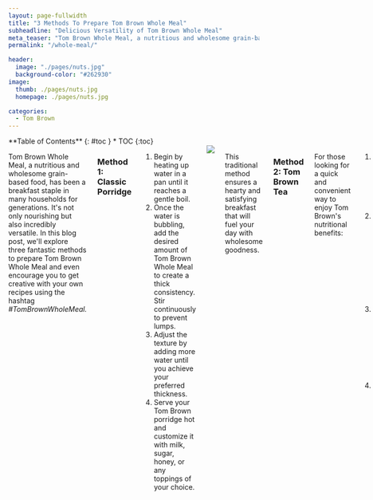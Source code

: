```yaml
---
layout: page-fullwidth
title: "3 Methods To Prepare Tom Brown Whole Meal"
subheadline: "Delicious Versatility of Tom Brown Whole Meal"
meta_teaser: "Tom Brown Whole Meal, a nutritious and wholesome grain-based food, has been a breakfast staple in many households for generations. It's not only nourishing but also incredibly versatile. In this blog post, we'll explore three fantastic methods to prepare Tom Brown Whole Meal and even encourage you to get creative with your own recipes using the hashtag #TomBrownWholeMeal."
permalink: "/whole-meal/"

header:
  image: "./pages/nuts.jpg"
  background-color: "#262930"
image:
  thumb: ./pages/nuts.jpg
  homepage: ./pages/nuts.jpg

categories:
  - Tom Brown
---
```


<!--more-->

<div class="row">
<div class="medium-4 medium-push-8 columns" markdown="2">
<div class="panel radius" markdown="1">
**Table of Contents**
{: #toc }
*  TOC
{:toc}
</div>
</div><!-- /.medium-4.columns -->

<div class="medium-8 medium-pull-4 columns" markdown="1">

Tom Brown Whole Meal, a nutritious and wholesome grain-based food, has been a breakfast staple in many households for generations. It's not only nourishing but also incredibly versatile. In this blog post, we'll explore three fantastic methods to prepare Tom Brown Whole Meal and even encourage you to get creative with your own recipes using the hashtag
_#TomBrownWholeMeal._

### Method 1: Classic Porridge

1. Begin by heating up water in a pan until it reaches a gentle boil.
2. Once the water is bubbling, add the desired amount of Tom Brown Whole Meal to create a thick consistency. Stir continuously to prevent lumps.
3. Adjust the texture by adding more water until you achieve your preferred thickness.
4. Serve your Tom Brown porridge hot and customize it with milk, sugar, honey, or any toppings of your choice.

<img  src="https://img.freepik.com/premium-photo/healthy-peanut-chutney-made-using-groundnut-shengdana-mungfali-served-small-bowl-with-raw-whole-selective-focus_466689-54279.jpg?w=900"/>

This traditional method ensures a hearty and satisfying breakfast that will fuel your day with wholesome goodness.

### Method 2: Tom Brown Tea

For those looking for a quick and convenient way to enjoy Tom Brown's nutritional benefits:

1. Boil a cup of water to make a piping hot base for your Tom Brown Tea.
2. Add 2 to 3 spoonfuls of Tom Brown Whole Meal to the hot water, stirring until it dissolves completely.
3. Customize your Tom Brown Tea with milk, sugar, or any sweeteners you prefer. Stir well.
4. Sip on this highly nutritious tea and relish its unique flavor.

<img  src="https://img.freepik.com/free-photo/high-angle-delicious-iced-coffee_23-2149600723.jpg?size=626&ext=jpg"/>

Tom Brown Tea is not only a delightful beverage but also an excellent way to incorporate Tom Brown Whole Meal into your daily routine.

### Method 3: Energizing Tom Brown Smoothie

If you're in the mood for something refreshing and fruity, try this Tom Brown Smoothie:

1. Add a generous portion of Tom Brown Whole Meal to your blender.
2. Toss in your favorite fruits – bananas, berries, or even tropical choices like mangoes work wonderfully.
3. Pour in a generous amount of milk to give your smoothie a creamy texture.
4. Blend the mixture until smooth and pour it into a glass.
5. You can add some fu toppings like: chocolate, sprinkles, oreos etc.

<img  src="https://img.freepik.com/free-photo/front-view-dessert-with-biscuits_23-2148603300.jpg?size=626&ext=jpg"/>

This Tom Brown Smoothie is perfect for a quick, on-the-go breakfast or a revitalizing snack any time of the day. Also a very fun way to make this for your kids.

Tom Brown Whole Meal is incredibly versatile and can be used in countless other recipes. Get creative in the kitchen and craft your unique Tom Brown creations.

Don't forget to share your culinary experiments with us using the hashtag #TomBrownWholeMeal – let's inspire each other to explore the full potential of this nutritious grain-based delight.

#### In conclusion:

Tom Brown Whole Meal isn't just a breakfast choice; it's a canvas for culinary creativity. Whether you opt for the classic porridge, the soothing tea, or the invigorating smoothie, you're bound to enjoy the wholesome goodness it brings to your table. So, go ahead, experiment, and discover your favorite way to savor this nutritious treat.

Get 400g for **NGN 1000**

<a href="https://wa.link/bhdr0e">
<button style="background-color:green; color: white; padding: 12px 24px; border-radius: 4px; border: none; cursor: pointer;">
Buy 400g
</button>
</a>

Get 800g for **NGN 2000**

<a href="https://wa.link/edcmg6">
  <button style="background-color:green; color: white; padding: 12px 24px; border-radius: 4px; border: none; cursor: pointer;"> 
        Buy 800g
    </button>
    </a>

</div><!-- /.medium-8.columns -->
</div><!-- /.row -->
